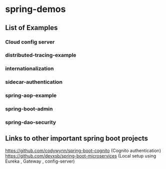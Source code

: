# spring-demos

## List of Examples
### Cloud config server
### distributed-tracing-example
### internationalization
### sidecar-authentication
### spring-aop-example
### spring-boot-admin
### spring-dao-security

## Links to other important spring boot projects
https://github.com/codywynn/spring-boot-cognito (Cognito authentication)
https://github.com/devxsb/spring-boot-microservices (Local setup using Eureka , Gateway , config-server)